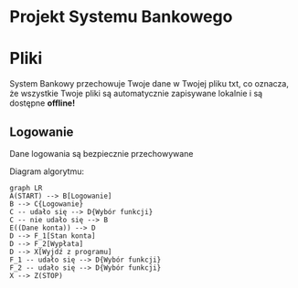 # Projekt Systemu Bankowego

# Pliki

System Bankowy przechowuje Twoje dane w Twojej pliku txt, co oznacza, że wszystkie Twoje pliki są automatycznie zapisywane lokalnie i są dostępne **offline!**

## Logowanie

Dane logowania są bezpiecznie przechowywane


Diagram algorytmu:

```mermaid
graph LR
A(START) --> B[Logowanie]
B --> C{Logowanie}
C -- udało się --> D{Wybór funkcji}
C -- nie udało się --> B
E((Dane konta)) --> D
D --> F_1[Stan konta]
D --> F_2[Wypłata]
D --> X[Wyjdź z programu]
F_1 -- udało się --> D{Wybór funkcji}
F_2 -- udało się --> D{Wybór funkcji}
X --> Z(STOP)
```

